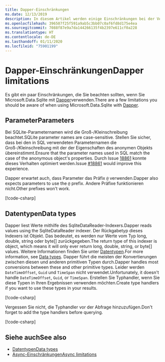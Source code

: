 ```yaml
---
title: Dapper-Einschränkungen
ms.date: 12/13/2019
description: In diesem Artikel werden einige Einschränkungen bei der Verwendung von Dapper beschrieben.
ms.openlocfilehash: 396507f25f591a9ab5c3bb07c0af6fd8d175e4ea
ms.sourcegitcommit: 7088f87e9a7da144266135f4b2397e611cf0a228
ms.translationtype: HT
ms.contentlocale: de-DE
ms.lasthandoff: 01/11/2020
ms.locfileid: "75901199"
---
```

# <a name="dapper-limitations"></a><span data-ttu-id="01545-103">Dapper-Einschränkungen</span><span class="sxs-lookup"><span data-stu-id="01545-103">Dapper limitations</span></span>

<span data-ttu-id="01545-104">Es gibt ein paar Einschränkungen, die Sie beachten sollten, wenn Sie Microsoft.Data.Sqlite mit [Dapper](https://stackexchange.github.io/Dapper/)verwenden.</span><span class="sxs-lookup"><span data-stu-id="01545-104">There are a few limitations you should be aware of when using Microsoft.Data.Sqlite with [Dapper](https://stackexchange.github.io/Dapper/).</span></span>

## <a name="parameters"></a><span data-ttu-id="01545-105">Parameter</span><span class="sxs-lookup"><span data-stu-id="01545-105">Parameters</span></span>

<span data-ttu-id="01545-106">Bei SQLite-Parameternamen wird die Groß-/Kleinschreibung beachtet.</span><span class="sxs-lookup"><span data-stu-id="01545-106">SQLite parameter names are case-sensitive.</span></span> <span data-ttu-id="01545-107">Stellen Sie sicher, dass bei den in SQL verwendeten Parameternamen die Groß-/Kleinschreibung mit der der Eigenschaften des anonymen Objekts übereinstimmt.</span><span class="sxs-lookup"><span data-stu-id="01545-107">Ensure that the parameter names used in SQL match the case of the anonymous object's properties.</span></span> <span data-ttu-id="01545-108">Durch Issue [18861](https://github.com/dotnet/efcore/issues/18861) konnte dieses Verhalten optimiert werden.</span><span class="sxs-lookup"><span data-stu-id="01545-108">Issue [#18861](https://github.com/dotnet/efcore/issues/18861) would improve this experience.</span></span>

<span data-ttu-id="01545-109">Dapper erwartet auch, dass Parameter das Präfix `@` verwenden.</span><span class="sxs-lookup"><span data-stu-id="01545-109">Dapper also expects parameters to use the `@` prefix.</span></span> <span data-ttu-id="01545-110">Andere Präfixe funktionieren nicht.</span><span class="sxs-lookup"><span data-stu-id="01545-110">Other prefixes won't work.</span></span>

[!code-csharp[](../../../../samples/snippets/standard/data/sqlite/DapperSample/Program.cs?name=snippet_Parameter)]

## <a name="data-types"></a><span data-ttu-id="01545-111">Datentypen</span><span class="sxs-lookup"><span data-stu-id="01545-111">Data types</span></span>

<span data-ttu-id="01545-112">Dapper liest Werte mithilfe des SqliteDataReader-Indexers.</span><span class="sxs-lookup"><span data-stu-id="01545-112">Dapper reads values using the SqliteDataReader indexer.</span></span> <span data-ttu-id="01545-113">Der Rückgabetyp dieses Indexers ist Objekt. Das bedeutet, es werden nur Werte vom Typ long, double, string oder byte[] zurückgegeben.</span><span class="sxs-lookup"><span data-stu-id="01545-113">The return type of this indexer is object, which means it will only ever return long, double, string, or byte[] values.</span></span> <span data-ttu-id="01545-114">Weitere Informationen finden Sie unter [Datentypen](types.md).</span><span class="sxs-lookup"><span data-stu-id="01545-114">For more information, see [Data types](types.md).</span></span> <span data-ttu-id="01545-115">Dapper führt die meisten der Konvertierungen zwischen diesen und anderen primitiven Typen durch.</span><span class="sxs-lookup"><span data-stu-id="01545-115">Dapper handles most conversions between these and other primitive types.</span></span> <span data-ttu-id="01545-116">Leider werden `DateTimeOffset`, `Guid` und `TimeSpan` nicht verwendet.</span><span class="sxs-lookup"><span data-stu-id="01545-116">Unfortunately, it doesn't handle `DateTimeOffset`, `Guid`, or `TimeSpan`.</span></span> <span data-ttu-id="01545-117">Erstellen Sie Typhandler, wenn Sie diese Typen in Ihren Ergebnissen verwenden möchten.</span><span class="sxs-lookup"><span data-stu-id="01545-117">Create type handlers if you want to use these types in your results.</span></span>

[!code-csharp[](../../../../samples/snippets/standard/data/sqlite/DapperSample/Program.cs?name=snippet_TypeHandlers)]

<span data-ttu-id="01545-118">Vergessen Sie nicht, die Typhandler vor der Abfrage hinzuzufügen.</span><span class="sxs-lookup"><span data-stu-id="01545-118">Don't forget to add the type handlers before querying.</span></span>

[!code-csharp[](../../../../samples/snippets/standard/data/sqlite/DapperSample/Program.cs?name=snippet_AddTypeHandlers)]

## <a name="see-also"></a><span data-ttu-id="01545-119">Siehe auch</span><span class="sxs-lookup"><span data-stu-id="01545-119">See also</span></span>

* [<span data-ttu-id="01545-120">Datentypen</span><span class="sxs-lookup"><span data-stu-id="01545-120">Data types</span></span>](types.md)
* [<span data-ttu-id="01545-121">Async-Einschränkungen</span><span class="sxs-lookup"><span data-stu-id="01545-121">Async limitations</span></span>](async.md)
